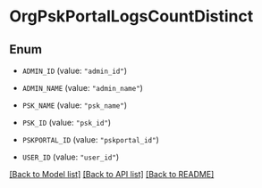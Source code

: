# OrgPskPortalLogsCountDistinct

## Enum


* `ADMIN_ID` (value: `"admin_id"`)

* `ADMIN_NAME` (value: `"admin_name"`)

* `PSK_NAME` (value: `"psk_name"`)

* `PSK_ID` (value: `"psk_id"`)

* `PSKPORTAL_ID` (value: `"pskportal_id"`)

* `USER_ID` (value: `"user_id"`)


[[Back to Model list]](../README.md#documentation-for-models) [[Back to API list]](../README.md#documentation-for-api-endpoints) [[Back to README]](../README.md)



